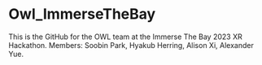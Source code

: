 # Owl_ImmerseTheBay
This is the GitHub for the OWL team at the Immerse The Bay 2023 XR Hackathon.
Members: Soobin Park, Hyakub Herring, Alison Xi, Alexander Yue.
